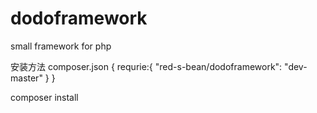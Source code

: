dodoframework
=============

small framework for php

安装方法
composer.json
{
  requrie:{
    "red-s-bean/dodoframework": "dev-master"
  }
}

composer install

